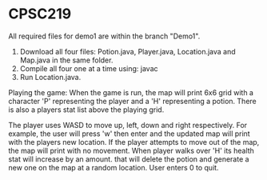 # CPSC219
All required files for demo1 are within the branch "Demo1".

1. Download all four files: Potion.java, Player.java, Location.java and Map.java in the same folder. 
2. Compile all four one at a time using: javac
3. Run Location.java.

Playing the game:
When the game is run, the map will print 6x6 grid with a character 'P' representing the player and a 'H' representing a potion.
There is also a players stat list above the playing grid.

The player uses WASD to move up, left, down and right respectively.
For example, the user will press 'w' then enter and the updated map will print with the players new location.
If the player attempts to move out of the map, the map will print with no movement.
When player walks over 'H' its health stat will increase by an amount. 
that will delete the potion and generate a new one on the map at a random location.
User enters 0 to quit.


